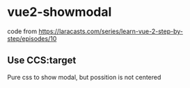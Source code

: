 # vue2-showmodal
code from https://laracasts.com/series/learn-vue-2-step-by-step/episodes/10 

## Use CCS:target

Pure css to show modal, but possition is not centered

